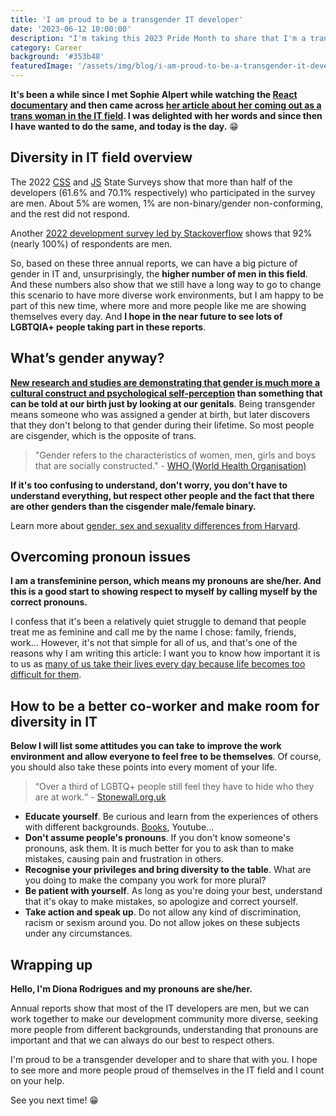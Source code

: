 ```yaml
---
title: 'I am proud to be a transgender IT developer'
date: '2023-06-12 10:00:00'
description: "I'm taking this 2023 Pride Month to share that I'm a transgender IT developer and would love to inspire others to do the same. Let's build together an IT area with more diversity."
category: Career
background: '#353b48'
featuredImage: '/assets/img/blog/i-am-proud-to-be-a-transgender-it-developer.jpg'
---
```


**It's been a while since I met Sophie Alpert while watching the [React documentary](https://dionarodrigues.dev/blog/reactjs-behind-the-scenes) and then came across [her article about her coming out as a trans woman in the IT field](https://sophiebits.com/2017/08/26/hi-im-trans). I was delighted with her words and since then I have wanted to do the same, and today is the day.** 😁

## Diversity in IT field overview

The 2022 [CSS](https://2022.stateofcss.com/en-US/demographics/#gender) and [JS](https://2022.stateofjs.com/en-US/demographics/#gender) State Surveys show that more than half of the developers (61.6% and 70.1% respectively) who participated in the survey are men. About 5% are women, 1% are non-binary/gender non-conforming, and the rest did not respond.

Another [2022 development survey led by Stackoverflow](https://survey.stackoverflow.co/2022/#section-demographics-gender) shows that 92% (nearly 100%) of respondents are men.

So, based on these three annual reports, we can have a big picture of gender in IT and, unsurprisingly, the **higher number of men in this field**. And these numbers also show that we still have a long way to go to change this scenario to have more diverse work environments, but I am happy to be part of this new time, where more and more people like me are showing themselves every day. And **I hope in the near future to see lots of LGBTQIA+ people taking part in these reports**.

## What’s gender anyway?

**[New research and studies are demonstrating that gender is much more a cultural construct and psychological self-perception](https://www.who.int/news-room/questions-and-answers/item/gender-and-health) than something that can be told at our birth just by looking at our genitals**. Being transgender means someone who was assigned a gender at birth, but later discovers that they don't belong to that gender during their lifetime. So most people are cisgender, which is the opposite of trans.

> "Gender refers to the characteristics of women, men, girls and boys that are socially constructed." - [WHO (World Health Organisation)](https://www.who.int/health-topics/gender)

**If it's too confusing to understand, don't worry, you don't have to understand everything, but respect other people and the fact that there are other genders than the cisgender male/female binary.**

Learn more about [gender, sex and sexuality differences from Harvard](https://lgbt.hms.harvard.edu/terminology).

## Overcoming pronoun issues

**I am a transfeminine person, which means my pronouns are she/her. And this is a good start to showing respect to myself by calling myself by the correct pronouns.**

I confess that it's been a relatively quiet struggle to demand that people treat me as feminine and call me by the name I chose: family, friends, work... However, it's not that simple for all of us, and that's one of the reasons why I am writing this article: I want you to know how important it is to us as [many of us take their lives every day because life becomes too difficult for them](https://www.gendergp.com/what-is-the-transgender-suicide-rate/).

## How to be a better co-worker and make room for diversity in IT

**Below I will list some attitudes you can take to improve the work environment and allow everyone to feel free to be themselves**. Of course, you should also take these points into every moment of your life.

> “Over a third of LGBTQ+ people still feel they have to hide who they are at work.“ - [Stonewall.org.uk](https://www.stonewall.org.uk/about-us/news/7-ways-you-can-be-lgbtq-ally-work)

- **Educate yourself**. Be curious and learn from the experiences of others with different backgrounds. [Books](https://bulletin.hds.harvard.edu/sex-gender-and-sexuality/), Youtube...
- **Don't assume people's pronouns**. If you don't know someone's pronouns, ask them. It is much better for you to ask than to make mistakes, causing pain and frustration in others.
- **Recognise your privileges and bring diversity to the table**. What are you doing to make the company you work for more plural?
- **Be patient with yourself**. As long as you're doing your best, understand that it's okay to make mistakes, so apologize and correct yourself.
- **Take action and speak up**. Do not allow any kind of discrimination, racism or sexism around you. Do not allow jokes on these subjects under any circumstances.

## Wrapping up

**Hello, I'm Diona Rodrigues and my pronouns are she/her.**

Annual reports show that most of the IT developers are men, but we can work together to make our development community more diverse, seeking more people from different backgrounds, understanding that pronouns are important and that we can always do our best to respect others.

I'm proud to be a transgender developer and to share that with you. I hope to see more and more people proud of themselves in the IT field and I count on your help.

See you next time! 😁
